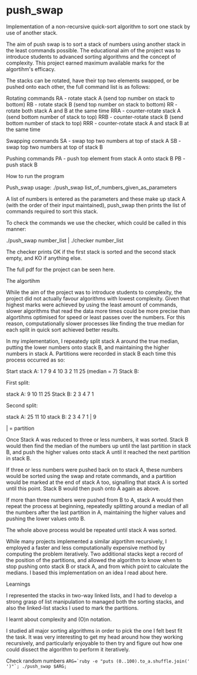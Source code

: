 # push_swap
Implementation of a non-recursive quick-sort algorithm to sort one stack by use of another stack.

The aim of push swap is to sort a stack of numbers using another stack in the least commands possible. The educational aim of the project was to introduce students to advanced sorting algorithms and the concept of complexity. This project earned maximum available marks for the algortihm's efficacy.

The stacks can be rotated, have their top two elements swapped, or be pushed onto each other, the full command list is as follows:

Rotating commands
RA - rotate stack A (send top number on stack to bottom)
RB - rotate stack B (send top number on stack to bottom)
RR - rotate both stack A and B at the same time
RRA - counter-rotate stack A (send bottom number of stack to top)
RRB - counter-rotate stack B (send bottom number of stack to top)
RRR - counter-rotate stack A and stack B at the same time

Swapping commands
SA - swap top two numbers at top of stack A
SB - swap top two numbers at top of stack B

Pushing commands
PA - push top element from stack A onto stack B
PB - push stack B

How to run the program

Push_swap usage: ./push_swap list_of_numbers_given_as_parameters

A list of numbers is entered as the parameters and these make up stack A (with the order of their input maintained), push_swap then prints the list of commands required to sort this stack.

To check the commands we use the checker, which could be called in this manner:

./push_swap number_list | ./checker number_list

The checker prints OK if the first stack is sorted and the second stack empty, and KO if anything else.

The full pdf for the project can be seen here.

The algortihm

While the aim of the project was to introduce students to complexity, the project did not actually favour algorithms with lowest complexity. Given that highest marks were achieved by using the least amount of commands, slower algorithms that read the data more times could be more precise than algortihms optimised for speed or least passes over the numbers. For this reason, computationally slower processes like finding the true median for each split in quick sort achieved better results.

In my implementation, I repeatedy split stack A around the true median, putting the lower numbers onto stack B, and maintaining the higher numbers in stack A. Partitions were recorded in stack B each time this process occurred as so:

Start
stack A: 1 7 9 4 10 3 2 11 25 (median = 7)
Stack B:

First split:

stack A: 9 10 11 25 
Stack B: 2 3 4 7 1

Second split:

stack A: 25 11 10
stack B: 2 3 4 7 1 | 9

| = partition

Once Stack A was reduced to three or less numbers, it was sorted. Stack B would then find the median of the numbers up until the last partition in stack B, and push the higher values onto stack A until it reached the next partition in stack B.

If three or less numbers were pushed back on to stack A, these numbers would be sorted using the swap and rotate commands, and a partition would be marked at the end of stack A too, signalling that stack A is sorted until this point. Stack B would then push onto A again as above.

If more than three numbers were pushed from B to A, stack A would then repeat the process at beginning, repeatedly splitting around a median of all the numbers after the last partition in A, maintaining the higher values and pushing the lower values onto B.

The whole above process would be repeated until stack A was sorted.

While many projects implemented a similar algortihm recursively, I employed a faster and less computationally expensive method by computing the problem iteratively. Two additional stacks kept a record of the position of the partitions, and allowed the algorithm to know when to stop pushing onto stack B or stack A, and from which point to calculate the medians. I based this implementation on an idea I read about here.

Learnings

I represented the stacks in two-way linked lists, and I had to develop a strong grasp of list manipulation to managed both the sorting stacks, and also the linked-list stacks I used to mark the partitions.

I learnt about complexity and (O)n notation.

I studied all major sorting algorithms in order to pick the one I felt best fit the task. It was very interesting to get my head around how they working recursively, and particularly enjoyable to then try and figure out how one could dissect the algorithm to perform it iteratively.

Check random numbers ```ARG=`ruby -e "puts (0..100).to_a.shuffle.join(' ')"`; ./push_swap $ARG;```
